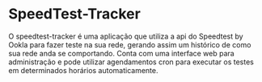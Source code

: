 # SpeedTest-Tracker

O speedtest-tracker é uma aplicação que utiliza a api do Speedtest by Ookla para fazer teste na sua rede, gerando assim um histórico de como sua rede anda se comportando. 
Conta com uma interface web para administração e pode utilizar agendamentos cron para executar os testes em determinados horários automaticamente.

